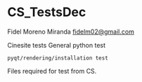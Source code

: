 # CS_TestsDec

 Fidel Moreno Miranda
   fidelm02@gmail.com

Cinesite tests
	General python test
	
	pyqt/rendering/installation test







Files required for test from CS.
